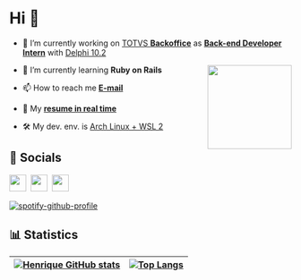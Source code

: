 # Hi 🤙

- 🔧 I’m currently working on [TOTVS **Backoffice**][link_totvs] as [**Back-end Developer Intern**][linkedin] with [Delphi 10.2][pascal_repo]

<img align="right" height="150" src="https://i.ibb.co/PhDHQB5/Rodriguez-Typing-At-Desk.gif"/>

- 📔 I’m currently learning **Ruby on Rails**

- 📫 How to reach me **[E-mail][email_link]**

- 📄 My **[resume in real time][curriculum_vitae]**

- 🛠️ My dev. env. is [Arch Linux + WSL 2][arch_wsl2]

## 💬 Socials

[<img src="https://raw.githubusercontent.com/rahuldkjain/github-profile-readme-generator/master/src/images/icons/Social/linked-in-alt.svg" width="30" />][linkedin] ![]() [<img src= "https://upload.wikimedia.org/wikipedia/commons/4/44/Microsoft_logo.svg" width="30" />][ms_learn] ![]() [<img src="https://w1.codingame.com/work/wp-content/uploads/2020/12/gorails-logo.png" width="30"/>][go_rails]

[![spotify-github-profile][spotify]](https://github.com/kittinan/spotify-github-profile)

## 📊 Statistics

| [![Henrique GitHub stats](https://github-readme-stats.vercel.app/api?username=henrique-souza&theme=ayu-mirage&show_icons=true&hide_title=true)](https://henrique-souza.vercel.app) | [![Top Langs](https://github-readme-stats.vercel.app/api/top-langs/?username=henrique-souza&theme=ayu-mirage&layout=compact&langs_count=6)](https://henrique-souza.vercel.app) |
| --- | --- |

[pascal_repo]: https://github.com/henrique-souza?tab=repositories&q=&type=&language=pascal&sort=
[linkedin]: https://www.linkedin.com/in/riquehen
[ms_learn]: https://docs.microsoft.com/users/henrique-souza-8745/achievements
[go_rails]: https://gorails.com/users/64010
[hacker_rank]: https://www.hackerrank.com/h_s_s_henrique
[link_totvs]: https://www.totvs.com/hospitalidade/produtos/?nowprocket=1
[email_link]: mailto:hsouza.dev@outlook.com.br
[arch_wsl2]: https://github.com/henrique-souza/development_environment/blob/main/README.md
[curriculum_vitae]: https://docs.google.com/document/d/e/2PACX-1vQioGF1OUZFdDUlMTwfi-8kNZrVQcpM5KRw0tQf3H76__85fi7vJclXpjF6kWt4-f06M3d9SNvR-KlJ/pub
[profile_views]: https://komarev.com/ghpvc/?username=henrique-souza&color=lightgrey&style=flat-square
[spotify]: https://spotify-github-profile.vercel.app/api/view?uid=22aaqwnwsca3lv62n6lido44i&cover_image=true&theme=natemoo-re&show_offline=true&bar_color=000000&bar_color_cover=true
